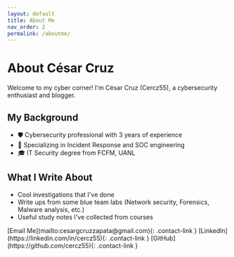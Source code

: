 ```yaml
---
layout: default
title: About Me
nav_order: 2
permalink: /aboutme/
---
```


<div class="about-container">

# About César Cruz

Welcome to my cyber corner! I'm César Cruz (Cercz55), a cybersecurity enthusiast and blogger.

## My Background

- 🛡️ Cybersecurity professional with 3 years of experience
- 🔐 Specializing in Incident Response and SOC engineering
- 🎓 IT Security degree from FCFM, UANL

## What I Write About

- Cool investigations that I've done
- Write ups from some blue team labs (Network security, Forensics, Malware analysis, etc.)
- Useful study notes I've collected from courses

<div class="contact-links">
  [Email Me](mailto:cesargcruzzapata@gmail.com){: .contact-link }
  [LinkedIn](https://linkedin.com/in/cercz55){: .contact-link }
  [GitHub](https://github.com/cercz55){: .contact-link }
</div>

</div>
